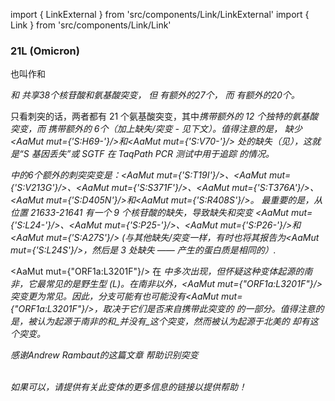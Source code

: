 import { LinkExternal } from 'src/components/Link/LinkExternal'
import { Link } from 'src/components/Link/Link'



<MdxContent filepath="VoCHeader.md" />

### 21L (Omicron)
也叫作<Lin name="BA.2" />和<Who name="Omicron" />

<MdxContent filepath="OmicronHeader.md'" />

<Var name="21L (Omicron)" />和<Var name="21K (Omicron)" prefix=""/> 共享38个核苷酸和氨基酸突变， 但 <Var name="21L (Omicron)" prefix=""/>有额外的27个， 而 <Var name="21K (Omicron)" prefix=""/>有额外的20个。 

只看刺突的话，两者都有 21 个氨基酸突变，其中<Var name="21K (Omicron)" prefix=""/>携带额外的 12 个独特的氨基酸突变，而 <Var name="21L (Omicron)" prefix=""/> 携带额外的 6个（加上缺失/突变 - 见下文）。值得注意的是，<Var name="21L (Omicron)" prefix=""/> 缺少<AaMut mut={'S:H69-'}/>和<AaMut mut={'S:V70-'}/> 处的缺失（见<Mut name="S:H69-"/>），这就是“S 基因丢失”或 SGTF 在 TaqPath PCR 测试中用于追踪 <Var name="21K (Omicron)" prefix=""/> 的情况。

<Var name="21L (Omicron)" prefix=""/>中的6个额外的刺突突变是：<AaMut mut={'S:T19I'}/>、<AaMut mut={'S:V213G'}/>、<AaMut mut={'S:S371F'}/>、<AaMut mut={'S:T376A'}/>、<AaMut mut={'S:D405N'}/>和<AaMut mut={'S:R408S'}/>。 
最重要的是，从位置 21633-21641 有一个 9 个核苷酸的缺失，导致缺失和突变 <AaMut mut={'S:L24-'}/>、<AaMut mut={'S:P25-'}/>、<AaMut mut={'S:P26-'}/>和 <AaMut mut={'S:A27S'}/> (与其他缺失/突变一样，有时也将其报告为<AaMut mut={'S:L24S'}/>，然后是 3 处缺失 —— 产生的蛋白质是相同的）.

<AaMut mut={"ORF1a:L3201F"}/> 在 <Var name="21L (Omicron)" prefix=""/>中多次出现，但怀疑这种变体起源的南非，它最常见的是野生型 (L)。在南非以外，<AaMut mut={"ORF1a:L3201F"}/> 突变更为常见。因此，分支<Var name="21L (Omicron)" prefix=""/>可能有也可能没有<AaMut mut={"ORF1a:L3201F"}/>，取决于它们是否来自携带此突变的<Var name="21L (Omicron)" prefix=""/> 的一部分。值得注意的是，被认为起源于南非的<Var name="22A (Omicron)" prefix=""/>和<Var name="22B (Omicron)" prefix=""/>_并没有_这个突变，然而被认为起源于北美的 <Var name="22C (Omicron)"/>却有这个突变。

<i>感谢Andrew Rambaut的<LinkExternal href="https://github.com/cov-lineages/pango-designation/issues/361">这篇文章</LinkExternal> 帮助识别突变</i>
<br/><br/>

_如果可以，请提供有关此变体的更多信息的链接以提供帮助！_




